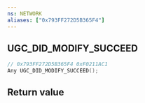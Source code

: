 ```yaml
---
ns: NETWORK
aliases: ["0x793FF272D5B365F4"]
---
```

## UGC_DID_MODIFY_SUCCEED

```c
// 0x793FF272D5B365F4 0xF0211AC1
Any UGC_DID_MODIFY_SUCCEED();
```


## Return value
